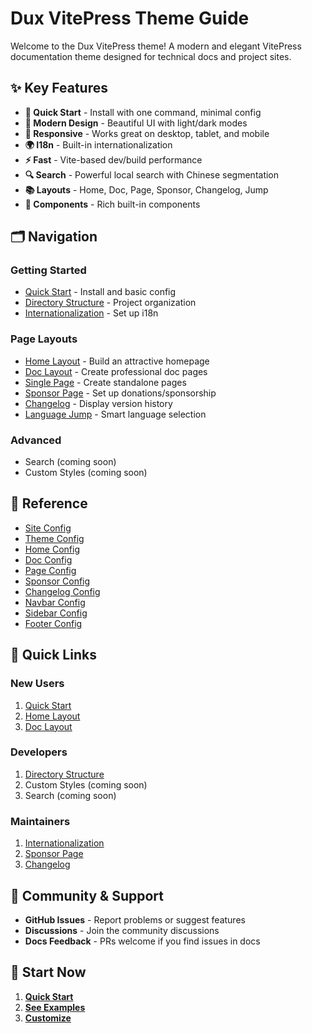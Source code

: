 # Dux VitePress Theme Guide

Welcome to the Dux VitePress theme! A modern and elegant VitePress documentation theme designed for technical docs and project sites.

## ✨ Key Features

- **🚀 Quick Start** - Install with one command, minimal config
- **🎨 Modern Design** - Beautiful UI with light/dark modes
- **📱 Responsive** - Works great on desktop, tablet, and mobile
- **🌍 I18n** - Built-in internationalization
- **⚡ Fast** - Vite-based dev/build performance
- **🔍 Search** - Powerful local search with Chinese segmentation
- **📚 Layouts** - Home, Doc, Page, Sponsor, Changelog, Jump
- **🎯 Components** - Rich built-in components

## 🗂️ Navigation

### Getting Started

- [Quick Start](./quick-start) - Install and basic config
- [Directory Structure](./structure) - Project organization
- [Internationalization](./i18n) - Set up i18n

### Page Layouts

- [Home Layout](./home) - Build an attractive homepage
- [Doc Layout](./doc) - Create professional doc pages
- [Single Page](./page) - Create standalone pages
- [Sponsor Page](./sponsor) - Set up donations/sponsorship
- [Changelog](./changelog) - Display version history
- [Language Jump](./jump) - Smart language selection

### Advanced

- Search (coming soon)
- Custom Styles (coming soon)

## 🔧 Reference

- [Site Config](../reference/site-config)
- [Theme Config](../reference/theme-config)
- [Home Config](../reference/home-config)
- [Doc Config](../reference/doc-config)
- [Page Config](../reference/page-config)
- [Sponsor Config](../reference/sponsor-config)
- [Changelog Config](../reference/changelog-config)
- [Navbar Config](../reference/nav-config)
- [Sidebar Config](../reference/sidebar-config)
- [Footer Config](../reference/footer-config)

## 🎯 Quick Links

### New Users
1. [Quick Start](./quick-start)
2. [Home Layout](./home)
3. [Doc Layout](./doc)

### Developers
1. [Directory Structure](./structure)
2. Custom Styles (coming soon)
3. Search (coming soon)

### Maintainers
1. [Internationalization](./i18n)
2. [Sponsor Page](./sponsor)
3. [Changelog](./changelog)

## 🤝 Community & Support

- **GitHub Issues** - Report problems or suggest features
- **Discussions** - Join the community discussions
- **Docs Feedback** - PRs welcome if you find issues in docs

## 🚀 Start Now

1. **[Quick Start](./quick-start)**
2. **[See Examples](./home)**
3. **[Customize](../reference/)**
